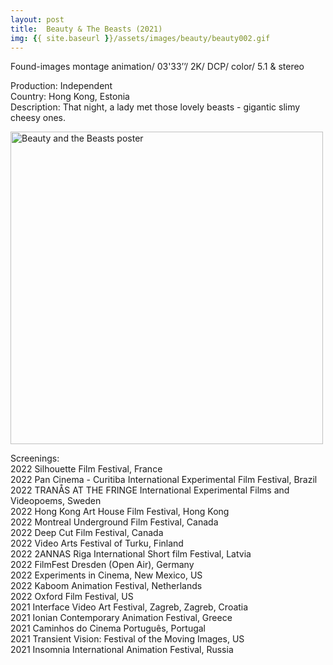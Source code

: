 ```yaml
---
layout: post
title:  Beauty & The Beasts (2021)
img: {{ site.baseurl }}/assets/images/beauty/beauty002.gif
---
```


Found-images montage animation/ 03'33’’/ 2K/ DCP/ color/ 5.1 & stereo  
  
Production: Independent  
Country: Hong Kong, Estonia  
Description: That night, a lady met those lovely beasts - gigantic slimy cheesy ones.  
  
<img src="{{ site.baseurl }}/assets/images/beauty/beauty001.jpg" alt="Beauty and the Beasts poster" width="500"/>  
  
Screenings:  
2022 Silhouette Film Festival, France  
2022 Pan Cinema - Curitiba International Experimental Film Festival, Brazil  
2022 TRANÅS AT THE FRINGE International Experimental Films and Videopoems, Sweden  
2022 Hong Kong Art House Film Festival, Hong Kong  
2022 Montreal Underground Film Festival, Canada  
2022 Deep Cut Film Festival, Canada  
2022 Video Arts Festival of Turku, Finland  
2022 2ANNAS Riga International Short film Festival, Latvia  
2022 FilmFest Dresden (Open Air), Germany  
2022 Experiments in Cinema, New Mexico, US  
2022 Kaboom Animation Festival, Netherlands  
2022 Oxford Film Festival, US  
2021 Interface Video Art Festival, Zagreb, Zagreb, Croatia  
2021 Ionian Contemporary Animation Festival, Greece  
2021 Caminhos do Cinema Português, Portugal  
2021 Transient Vision: Festival of the Moving Images, US  
2021 Insomnia International Animation Festival, Russia
